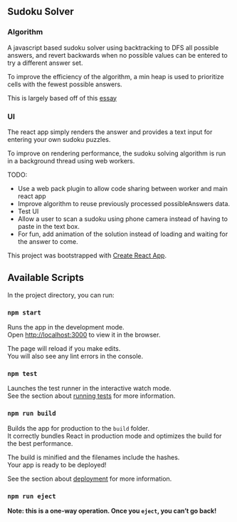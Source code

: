 ## Sudoku Solver

### Algorithm
A javascript based sudoku solver using backtracking to DFS all possible answers, and revert backwards when no possible values can be entered to try a different answer set.

To improve the efficiency of the algorithm, a min heap is used to prioritize cells with the fewest possible answers.

This is largely based off of this [essay](http://norvig.com/sudoku.html)

### UI
The react app simply renders the answer and provides a text input for entering your own sudoku puzzles.

To improve on rendering performance, the sudoku solving algorithm is run in a background thread using web workers.

TODO:
- Use a web pack plugin to allow code sharing between worker and main react app
- Improve algorithm to reuse previously processed possibleAnswers data.
- Test UI
- Allow a user to scan a sudoku using phone camera instead of having to paste in the text box.
- For fun, add animation of the solution instead of loading and waiting for the answer to come.

This project was bootstrapped with [Create React App](https://github.com/facebook/create-react-app).

## Available Scripts

In the project directory, you can run:

### `npm start`

Runs the app in the development mode.<br />
Open [http://localhost:3000](http://localhost:3000) to view it in the browser.

The page will reload if you make edits.<br />
You will also see any lint errors in the console.

### `npm test`

Launches the test runner in the interactive watch mode.<br />
See the section about [running tests](https://facebook.github.io/create-react-app/docs/running-tests) for more information.

### `npm run build`

Builds the app for production to the `build` folder.<br />
It correctly bundles React in production mode and optimizes the build for the best performance.

The build is minified and the filenames include the hashes.<br />
Your app is ready to be deployed!

See the section about [deployment](https://facebook.github.io/create-react-app/docs/deployment) for more information.

### `npm run eject`

**Note: this is a one-way operation. Once you `eject`, you can’t go back!**
